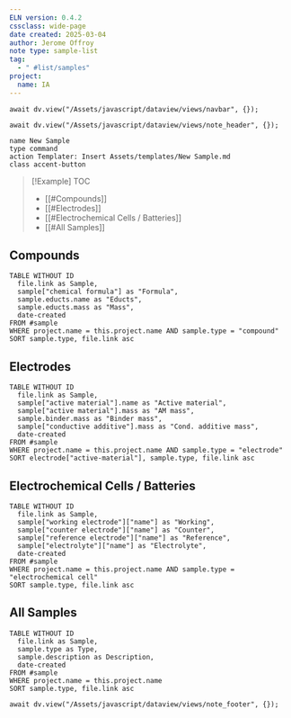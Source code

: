 ```yaml
---
ELN version: 0.4.2
cssclass: wide-page
date created: 2025-03-04
author: Jerome Offroy
note type: sample-list
tag:
  - " #list/samples"
project:
  name: IA
---
```


```dataviewjs
await dv.view("/Assets/javascript/dataview/views/navbar", {});
```

```dataviewjs
await dv.view("/Assets/javascript/dataview/views/note_header", {});
```

```button
name New Sample
type command
action Templater: Insert Assets/templates/New Sample.md
class accent-button
```


> [!Example] TOC
> - [[#Compounds]]
> - [[#Electrodes]]
> - [[#Electrochemical Cells / Batteries]]
> - [[#All Samples]]

## Compounds

```dataview
TABLE WITHOUT ID
  file.link as Sample,
  sample["chemical formula"] as "Formula",
  sample.educts.name as "Educts",
  sample.educts.mass as "Mass",
  date-created
FROM #sample
WHERE project.name = this.project.name AND sample.type = "compound"
SORT sample.type, file.link asc
```

## Electrodes

```dataview
TABLE WITHOUT ID
  file.link as Sample,
  sample["active material"].name as "Active material",
  sample["active material"].mass as "AM mass",
  sample.binder.mass as "Binder mass",
  sample["conductive additive"].mass as "Cond. additive mass",
  date-created
FROM #sample
WHERE project.name = this.project.name AND sample.type = "electrode"
SORT electrode["active-material"], sample.type, file.link asc
```

## Electrochemical Cells / Batteries

```dataview
TABLE WITHOUT ID
  file.link as Sample,
  sample["working electrode"]["name"] as "Working",
  sample["counter electrode"]["name"] as "Counter",
  sample["reference electrode"]["name"] as "Reference",
  sample["electrolyte"]["name"] as "Electrolyte",
  date-created
FROM #sample
WHERE project.name = this.project.name AND sample.type = "electrochemical cell"
SORT sample.type, file.link asc
```

## All Samples

```dataview
TABLE WITHOUT ID
  file.link as Sample,
  sample.type as Type,
  sample.description as Description,
  date-created
FROM #sample
WHERE project.name = this.project.name
SORT sample.type, file.link asc
```


```dataviewjs
await dv.view("/Assets/javascript/dataview/views/note_footer", {});
```
